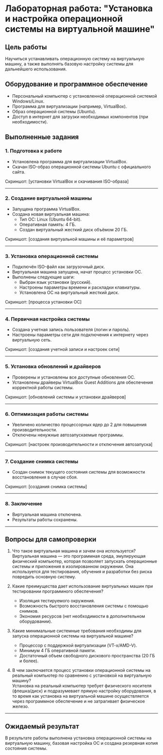 # Лабораторная работа: "Установка и настройка операционной системы на виртуальной машине"

## Цель работы
Научиться устанавливать операционную систему на виртуальную машину, а также выполнять базовую настройку системы для дальнейшего использования.

## Оборудование и программное обеспечение
- Персональный компьютер с установленной операционной системой Windows/Linux.
- Программа для виртуализации (например, VirtualBox).
- Образ операционной системы (Ubuntu).
- Доступ в интернет для загрузки необходимых компонентов (при необходимости).

## Выполненные задания

### 1. Подготовка к работе
- Установлена программа для виртуализации VirtualBox.
- Скачан ISO-образ операционной системы Ubuntu с официального сайта.

Скриншот: [установки VirtualBox и скачивания ISO-образа]

---

### 2. Создание виртуальной машины
- Запущена программа VirtualBox.
- Создана новая виртуальная машина:
  - Тип ОС: Linux (Ubuntu 64-bit).
  - Оперативная память: 4 ГБ.
  - Создан виртуальный жесткий диск объёмом 20 ГБ.

Скриншот: [создания виртуальной машины и её параметров]

---

### 3. Установка операционной системы
- Подключён ISO-файл как загрузочный диск.
- Виртуальная машина запущена, начат процесс установки ОС.
- Выполнены следующие шаги:
  - Выбран язык установки (русский).
  - Настроены параметры времени и раскладки клавиатуры.
  - Установлена ОС на виртуальный жесткий диск.

Скриншот: [процесса установки ОС]

---

### 4. Первичная настройка системы
- Создана учетная запись пользователя (логин и пароль).
- Настроены параметры сети для подключения к интернету через виртуальную сеть.

Скриншот: [создания учетной записи и настроек сети]

---

### 5. Установка обновлений и драйверов
- Проверены и установлены все доступные обновления ОС.
- Установлены драйверы VirtualBox Guest Additions для обеспечения корректной работы системы.

Скриншот: [обновлений системы и установки драйверов]

---

### 6. Оптимизация работы системы
- Увеличено количество процессорных ядер до 2 для повышения производительности.
- Отключены ненужные автозапускаемые программы.

Скриншот: [настроек производительности и отключения автозапуска]

---

### 7. Создание снимка системы
- Создан снимок текущего состояния системы для возможности восстановления в случае сбоя.

Скриншот: [создания снимка системы]

---

### 8. Заключение
- Виртуальная машина отключена.
- Результаты работы сохранены.

---

## Вопросы для самопроверки

1. Что такое виртуальная машина и зачем она используется?  
   Виртуальная машина — это программная среда, эмулирующая физический компьютер, которая позволяет запускать операционные системы и приложения в изолированном окружении. Она используется для тестирования, обучения и разработки без риска повредить основную систему.

2. Какие преимущества дает использование виртуальных машин при тестировании программного обеспечения?  
   - Изоляция тестируемого окружения.
   - Возможность быстрого восстановления системы с помощью снимков.
   - Экономия ресурсов (нет необходимости в дополнительном оборудовании).

3. Какие минимальные системные требования необходимы для запуска операционной системы на виртуальной машине?  
   - Процессор с поддержкой виртуализации (VT-x/AMD-V).
   - Минимум 4 ГБ оперативной памяти.
   - Достаточный объем свободного дискового пространства (20 ГБ и более).

4. В чем заключается процесс установки операционной системы на реальный компьютер по сравнению с установкой на виртуальную машину?  
   Установка на реальный компьютер требует физического носителя (флешка/диск) и подразумевает прямую настройку оборудования, в то время как установка на виртуальной машине осуществляется через программное обеспечение и не затрагивает физическое железо.

---

## Ожидаемый результат
В результате работы выполнена установка операционной системы на виртуальную машину, базовая настройка ОС и создана резервная копия состояния системы.
